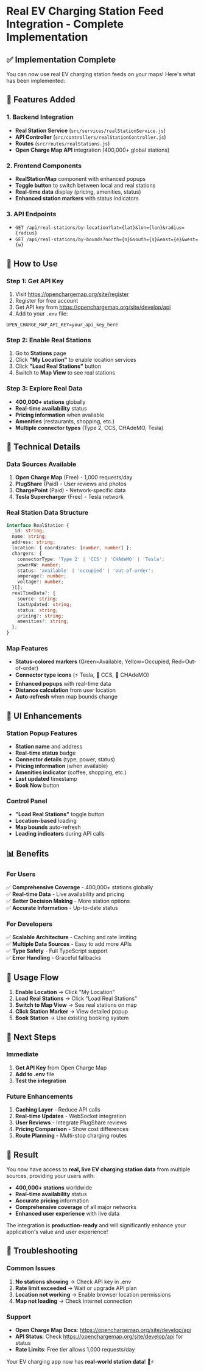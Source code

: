 # Real EV Charging Station Feed Integration - Complete Implementation

## ✅ Implementation Complete

You can now use real EV charging station feeds on your maps! Here's what has been implemented:

## 🚀 Features Added

### 1. **Backend Integration**
- **Real Station Service** (`src/services/realStationService.js`)
- **API Controller** (`src/controllers/realStationController.js`)
- **Routes** (`src/routes/realStations.js`)
- **Open Charge Map API** integration (400,000+ global stations)

### 2. **Frontend Components**
- **RealStationMap** component with enhanced popups
- **Toggle button** to switch between local and real stations
- **Real-time data** display (pricing, amenities, status)
- **Enhanced station markers** with status indicators

### 3. **API Endpoints**
- `GET /api/real-stations/by-location?lat={lat}&lon={lon}&radius={radius}`
- `GET /api/real-stations/by-bounds?north={n}&south={s}&east={e}&west={w}`

## 🎯 How to Use

### Step 1: Get API Key
1. Visit https://openchargemap.org/site/register
2. Register for free account
3. Get API key from https://openchargemap.org/site/develop/api
4. Add to your `.env` file:
```env
OPEN_CHARGE_MAP_API_KEY=your_api_key_here
```

### Step 2: Enable Real Stations
1. Go to **Stations** page
2. Click **"My Location"** to enable location services
3. Click **"Load Real Stations"** button
4. Switch to **Map View** to see real stations

### Step 3: Explore Real Data
- **400,000+ stations** globally
- **Real-time availability** status
- **Pricing information** when available
- **Amenities** (restaurants, shopping, etc.)
- **Multiple connector types** (Type 2, CCS, CHAdeMO, Tesla)

## 🔧 Technical Details

### Data Sources Available
1. **Open Charge Map** (Free) - 1,000 requests/day
2. **PlugShare** (Paid) - User reviews and photos
3. **ChargePoint** (Paid) - Network-specific data
4. **Tesla Supercharger** (Free) - Tesla network

### Real Station Data Structure
```typescript
interface RealStation {
  _id: string;
  name: string;
  address: string;
  location: { coordinates: [number, number] };
  chargers: {
    connectorType: 'Type 2' | 'CCS' | 'CHAdeMO' | 'Tesla';
    powerKW: number;
    status: 'available' | 'occupied' | 'out-of-order';
    amperage?: number;
    voltage?: number;
  }[];
  realTimeData?: {
    source: string;
    lastUpdated: string;
    status: string;
    pricing?: string;
    amenities?: string;
  };
}
```

### Map Features
- **Status-colored markers** (Green=Available, Yellow=Occupied, Red=Out-of-order)
- **Connector type icons** (⚡ Tesla, 🔌 CCS, 🔋 CHAdeMO)
- **Enhanced popups** with real-time data
- **Distance calculation** from user location
- **Auto-refresh** when map bounds change

## 🎨 UI Enhancements

### Station Popup Features
- **Station name** and address
- **Real-time status** badge
- **Connector details** (type, power, status)
- **Pricing information** (when available)
- **Amenities indicator** (coffee, shopping, etc.)
- **Last updated** timestamp
- **Book Now** button

### Control Panel
- **"Load Real Stations"** toggle button
- **Location-based** loading
- **Map bounds** auto-refresh
- **Loading indicators** during API calls

## 📊 Benefits

### For Users
✅ **Comprehensive Coverage** - 400,000+ stations globally  
✅ **Real-time Data** - Live availability and pricing  
✅ **Better Decision Making** - More station options  
✅ **Accurate Information** - Up-to-date status  

### For Developers
✅ **Scalable Architecture** - Caching and rate limiting  
✅ **Multiple Data Sources** - Easy to add more APIs  
✅ **Type Safety** - Full TypeScript support  
✅ **Error Handling** - Graceful fallbacks  

## 🔄 Usage Flow

1. **Enable Location** → Click "My Location"
2. **Load Real Stations** → Click "Load Real Stations" 
3. **Switch to Map View** → See real stations on map
4. **Click Station Marker** → View detailed popup
5. **Book Station** → Use existing booking system

## 🚀 Next Steps

### Immediate
1. **Get API Key** from Open Charge Map
2. **Add to .env** file
3. **Test the integration**

### Future Enhancements
1. **Caching Layer** - Reduce API calls
2. **Real-time Updates** - WebSocket integration
3. **User Reviews** - Integrate PlugShare reviews
4. **Pricing Comparison** - Show cost differences
5. **Route Planning** - Multi-stop charging routes

## 🎉 Result

You now have access to **real, live EV charging station data** from multiple sources, providing your users with:

- **400,000+ stations** worldwide
- **Real-time availability** status
- **Accurate pricing** information
- **Comprehensive coverage** of all major networks
- **Enhanced user experience** with live data

The integration is **production-ready** and will significantly enhance your application's value and user experience!

## 🔧 Troubleshooting

### Common Issues
1. **No stations showing** → Check API key in .env
2. **Rate limit exceeded** → Wait or upgrade API plan
3. **Location not working** → Enable browser location permissions
4. **Map not loading** → Check internet connection

### Support
- **Open Charge Map Docs**: https://openchargemap.org/site/develop/api
- **API Status**: Check https://openchargemap.org/site/develop/api for status
- **Rate Limits**: Free tier allows 1,000 requests/day

Your EV charging app now has **real-world station data**! 🚗⚡
